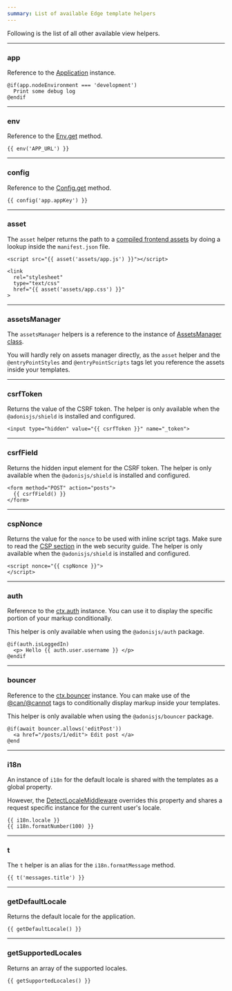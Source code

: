 ```yaml
---
summary: List of available Edge template helpers
---
```


Following is the list of all other available view helpers.

---

### app
Reference to the [Application](../../../guides/fundamentals/application.md) instance.

```edge
@if(app.nodeEnvironment === 'development')
  Print some debug log
@endif
```

---

### env
Reference to the [Env.get](../../../guides/fundamentals/environment-variables.md#access-environment-variables) method.

```edge
{{ env('APP_URL') }}
```

---

### config
Reference to the [Config.get](../../../guides/fundamentals/config.md#using-the-config-provider) method.

```edge
{{ config('app.appKey') }}
```

---

### asset
The `asset` helper returns the path to a [compiled frontend assets](../../../guides/http/assets-manager.md#assets-view-helpers) by doing a lookup inside the `manifest.json` file.

```edge
<script src="{{ asset('assets/app.js') }}"></script>

<link
  rel="stylesheet"
  type="text/css"
  href="{{ asset('assets/app.css') }}"
> 
```

---

### assetsManager
The `assetsManager` helpers is a reference to the instance of [AssetsManager class](https://github.com/adonisjs/core/blob/develop/src/AssetsManager/index.ts#L29). 

You will hardly rely on assets manager directly, as the `asset` helper and the `@entryPointStyles` and `@entryPointScripts` tags let you reference the assets inside your templates.

---

### csrfToken
Returns the value of the CSRF token. The helper is only available when the `@adonisjs/shield` is installed and configured.

```edge
<input type="hidden" value="{{ csrfToken }}" name="_token">
```

---

### csrfField
Returns the hidden input element for the CSRF token. The helper is only available when the `@adonisjs/shield` is installed and configured.

```edge
<form method="POST" action="posts">
  {{ csrfField() }}
</form>
```

---

### cspNonce
Returns the value for the `nonce` to be used with inline script tags. Make sure to read the [CSP section](../../../guides/security/web-security.md#csp-nonce) in the web security guide. The helper is only available when the `@adonisjs/shield` is installed and configured.

```edge
<script nonce="{{ cspNonce }}">
</script>
```

---

### auth
Reference to the [ctx.auth](../../../guides/auth/introduction.md#usage) instance. You can use it to display the specific portion of your markup conditionally.

This helper is only available when using the `@adonisjs/auth` package.

```edge
@if(auth.isLoggedIn)
  <p> Hello {{ auth.user.username }} </p>
@endif
```

---

### bouncer
Reference to the [ctx.bouncer](../../../guides/digging-deeper/authorization.md#basic-example) instance. You can make use of the [@can/@cannot](../tags/can.md) tags to conditionally display markup inside your templates.

This helper is only available when using the `@adonisjs/bouncer` package.

```edge
@if(await bouncer.allows('editPost'))
  <a href="/posts/1/edit"> Edit post </a>
@end
```

---

### i18n
An instance of `i18n` for the default locale is shared with the templates as a global property.

However, the [DetectLocaleMiddleware](https://github.com/adonisjs/i18n/blob/develop/templates/DetectUserLocale.txt#L47) overrides this property and shares a request specific instance for the current user's locale.

```edge
{{ i18n.locale }}
{{ i18n.formatNumber(100) }}
```

---

### t
The `t` helper is an alias for the `i18n.formatMessage` method.

```edge
{{ t('messages.title') }}
```

---

### getDefaultLocale
Returns the default locale for the application.

```edge
{{ getDefaultLocale() }}
```

---

### getSupportedLocales
Returns an array of the supported locales. 

```edge
{{ getSupportedLocales() }}
```
